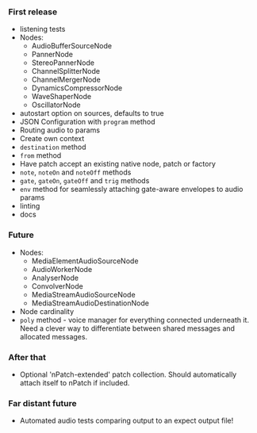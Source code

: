 ### First release

- listening tests
- Nodes:
  - AudioBufferSourceNode
  - PannerNode
  - StereoPannerNode
  - ChannelSplitterNode
  - ChannelMergerNode
  - DynamicsCompressorNode
  - WaveShaperNode
  - OscillatorNode
- autostart option on sources, defaults to true
- JSON Configuration with `program` method
- Routing audio to params
- Create own context
- `destination` method
- `from` method
- Have patch accept an existing native node, patch or factory
- `note`, `noteOn` and `noteOff` methods
- `gate`, `gateOn`, `gateOff` and `trig` methods
- `env` method for seamlessly attaching gate-aware envelopes to audio params
- linting
- docs

### Future

- Nodes:
  - MediaElementAudioSourceNode
  - AudioWorkerNode
  - AnalyserNode
  - ConvolverNode
  - MediaStreamAudioSourceNode
  - MediaStreamAudioDestinationNode  
- Node cardinality
- `poly` method - voice manager for everything connected underneath it. Need a clever way to differentiate between shared messages and allocated messages.

### After that

- Optional 'nPatch-extended' patch collection. Should automatically attach itself to nPatch if included.

### Far distant future 

- Automated audio tests comparing output to an expect output file!